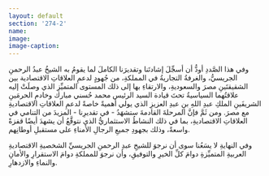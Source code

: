 ```yaml
---
layout: default
section: '274-2'
name:
image:
image-caption:
---
```

وفي هذا الصَّددِ أودُّ أن أسجِّلَ إشادتَنا وتقديرَنا الكاملَ لما يقومُ به الشيخُ عبدُ الرحمنِ الجريسيُّ، والغرفةُ التجاريةُ في المملكةِ، من جُهودٍ لدعمِ العلاقاتِ الاقتصادية بين الشقيقتَينِ مصرَ والسعوديةِ، والارتقاءِ بها إلى ذلك المستوى المتميِّزِ الذي وصلَتْ إليه علاقتُهما السياسيةُ تحتَ قيادة السيد الرئيس محمد حُسني مبارك وخادمِ الحرمَينِ الشريفَينِ الملكِ عبدِ اللهِ بنِ عبدِ العزيزِ الذي يولي أهميةً خاصةً لدعمِ العلاقاتِ الاقتصاديةِ مع مصرَ. ومن ثَمَّ فإنَّ المرحلةَ القادمةَ ستشهَدُ - في تقديرِنا - المزيدَ من التنامي في العلاقاتِ الاقتصاديةِ، بما في ذلك النشاطُ الاستثماريُّ الذي نتوقَّعُ أن يشهدَ أيضًا قفزةً واسعةً، وذلك بجهودِ جميعِ الرجالِ الأمناءِ على مستقبلِ أوطانِهم.

وفي النهايةِ لا يسَعُنا سوى أن نرجوَ للشيخِ عبدِ الرحمنِ الجريسيِّ الشخصيةِ الاقتصاديةِ العربيةِ المتميِّزةِ دوامَ كلِّ الخيرِ والتوفيقِ، وأن نرجوَ للمملكةِ دوامَ الاستقرارِ والأمانِ والنماءِ والازدهارِ.


